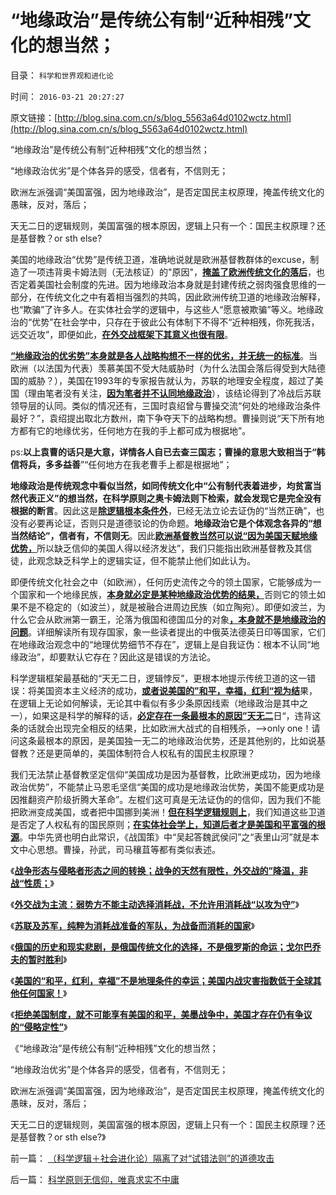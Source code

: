 # “地缘政治”是传统公有制“近种相残”文化的想当然；

目录： `科学和世界观和进化论` 

时间： `2016-03-21 20:27:27` 

原文链接：[http://blog.sina.com.cn/s/blog_5563a64d0102wctz.html](http://blog.sina.com.cn/s/blog_5563a64d0102wctz.html)

“地缘政治”是传统公有制“近种相残”文化的想当然；

“地缘政治优劣”是个体各异的感受，信者有，不信则无；

欧洲左派强调“美国富强，因为地缘政治”，是否定国民主权原理，掩盖传统文化的愚昧，反对，落后；

天无二日的逻辑规则，美国富强的根本原因，逻辑上只有一个：国民主权原理？还是基督教？or sth else?

美国的地缘政治“优势”是传统卫道，准确地说就是欧洲基督教群体的excuse，制造了一项违背奥卡姆法则（无法核证）的"原因"，[**掩盖了欧洲传统文化的落后**](../../../2011/3/23/西方传统文化的愚昧落后.md)，也否定着美国社会制度的先进。因为地缘政治本身就是封建传统之弱肉强食思维的一部分，在传统文化之中有着相当强烈的共鸣，因此欧洲传统卫道的地缘政治解释，也“欺骗”了许多人。在实体社会学的逻辑中，与这些人“愿意被欺骗”等义。地缘政治的“优势”在社会学中，只存在于彼此公有体制下不得不“近种相残，你死我活，远交近攻”，即便如此，[**在外交战框架下其意义也很有限**](../../../2016/3/15/战争的目的是和平，和平的实现不是消灭敌人.md)。

[**“地缘政治的优劣势”本身就是各人战略构想不一样的优劣，并无统一的标准**](../../../2015/3/10/远交近代的地缘政治，缓解小国极权化.md)。当欧洲（以法国为代表）羡慕美国不受大陆威胁时（为什么法国会落后得受到大陆德国的威胁？），美国在1993年的专家报告就认为，苏联的地理安全程度，超过了美国（理由笔者没有关注，[**因为笔者并不认同地缘政治**](../../../2012/12/22/地缘政治／战略是国际社会中的厚黑学.md)），该结论得到了冷战后苏联领导层的认同。类似的情况还有，三国时袁绍曾与曹操交流“何处的地缘政治条件最好？”，袁绍提出取北方数州，南下争夺天下的战略构想。曹操则说“天下所有地方都有它的地缘优劣，任何地方在我的手上都可成为根据地”。

ps:**以上袁曹的话只是大意，详情各人自已去查三国志；曹操的意思大致相当于“韩信将兵，多多益善**”“任何地方在我老曹手上都是根据地”；

**地缘政治是传统观念中看似当然，如同传统文化中“公有制代表着进步，均贫富当然代表正义”的想当然，在科学原则之奥卡姆法则下检索，就会发现它是完全没有根据的断言**。因此这是[**除逻辑根本条件外**](../../../2010/1/5/存实除虚的奥卡姆剃刀法则.md)，已经无法立论去证伪的“当然正确”，也没有必要再论证，否则只是道德驳论的伪命题。**地缘政治它是个体观念各异的“想当然结论”，信者有，不信则无**。因此[**欧洲基督教当然可以说“因为美国天赋地缘优势，**](../../../2016/3/19/“美国资本主义得益于大海为美国带去和平”的左派误区.md)所以缺乏信仰的美国人得以经济发达”，我们只能指出欧洲基督教及其信徒，此观念缺乏科学上的逻辑实证，但不能禁止他们如此认为。

即便传统文化社会之中（如欧洲），任何历史流传之今的领土国家，它能够成为一个国家和一个地缘民族，[**本身就必定是某种地缘政治优势的结果，**](../../../2012/12/21/地缘政治／战略观念是国际对抗的观念产物.md)否则它的领土如果不是不稳定的（如波兰），就是被融合进周边民族（如立陶宛）。即便如波兰，为什么它会从欧洲第一霸王，沦落为俄国和德国瓜分的对象[**，本身就不是地缘政治的问题**](../../../2015/4/2/从美国“金色自由”的成功，洞察波兰被瓜分的原因；.md)。详细解读所有现存国家，象一些读者提出的中俄英法德英日印等国家，它们在地缘政治观念中的“地理优势细节不存在”，逻辑上是自我证伪：根本不认同“地缘政治”，却要默认它存在？因此这是错误的方法论。

科学逻辑框架最基础的“天无二日，逻辑悖反”，更根本地提示传统卫道的这一错误：将美国资本主义经济的成功，[**或者说美国的”和平，幸福，红利“视为结**](../../../2016/3/20/拒绝美国制度，就不可能享有美国的和平，.md)果，在逻辑上无论如何解读，无论其中看似有多少条原因线索（地缘政治是其中之一），如果这是科学的解释的话，[**必定存在一条最根本的原因”天无二**](../../../2014/9/20/逻辑悖反定理，最常用的证伪逻辑.md)日“，违背这条的话就会出现完全相反的结果，比如欧洲大战式的自相残杀，——>only
one！请问这条最根本的原因，是美国独一无二的地缘政治优势，还是其他别的，比如说基督教？还是更简单的，美国体制符合人权私有的国民主权原理？

我们无法禁止基督教坚定信仰“美国成功是因为基督教，比欧洲更成功，因为地缘政治优势”，不能禁止马恩毛坚信“美国的成功是地缘政治优势，美国不能更成功是因推翻资产阶级折腾大革命”。左棍们这可真是无法证伪的的信仰，因为我们不能把欧洲变成美国，或者把中国挪到美洲！[**但在科学逻辑规则上**](../../../2013/11/10/理解先验的概念，才能理解科学的世界观和沟通的方法论；.md)，我们知道这些卫道是否定了人权私有的国民原则；[**在实体社会学上，知道后者才是美国和平富强的根源**](../../../2011/10/2/北美十三州构筑美国宪法的利益平衡和妥协.md)。中华先贤也明白此常识，《战国策》中“吴起答魏武侯问”之“表里山河”就是本文中心思想。曹操，孙武，司马穰苴等都有类似表述。

《[**战争形态与侵略者形态之间的转换；战争的天然有限性，外交战的”降温，非战“性质；**](../../../2016/3/14/战争与侵略者形态之间的转换，战争天然的有限性.md)》

《[**外交战为主流：弱势方不能主动选择消耗战，不允许用消耗战“以攻为守”**](../../../2016/3/15/战争的目的是和平，和平的实现不是消灭敌人.md)》

《[**苏联及苏军，纯粹为消耗战准备的军队，为战备而消耗的国家**](../../../2016/3/16/苏联及苏军，纯粹为消耗战准备的军队，为战备而消耗的国家；.md)》

《[**俄国的历史和现实悲剧，是俄国传统文化的选择，不是俄罗斯的命运；戈尔巴乔夫的暂时胜利**](../../../2016/3/17/戈尔巴乔夫艰难地不战而胜.md)》

《[**美国的“和平，红利，幸福”不是地理条件的幸运；美国内战灾害指数低于全球其他任何国家！**](../../../2016/3/19/“美国资本主义得益于大海为美国带去和平”的左派误区.md)》

《[**拒绝美国制度，就不可能享有美国的和平，美墨战争中，美国才存在仍有争议的“侵略定性”**](../../../2016/3/20/拒绝美国制度，就不可能享有美国的和平，.md)》

《“地缘政治”是传统公有制“近种相残”文化的想当然；

“地缘政治优劣”是个体各异的感受，信者有，不信则无；

欧洲左派强调“美国富强，因为地缘政治”，是否定国民主权原理，掩盖传统文化的愚昧，反对，落后；

天无二日的逻辑规则，美国富强的根本原因，逻辑上只有一个：国民主权原理？还是基督教？or sth else?》

前一篇： [（科学逻辑＋社会进化论）隔离了对“试错法则”的道德攻击](../../../2016/4/20/（科学逻辑＋社会进化论）隔离了对“试错法则”的道德攻击.md)

后一篇： [科学原则无信仰，唯真求实不中庸](../../../2016/2/28/科学原则无信仰，唯真求实不中庸.md)

